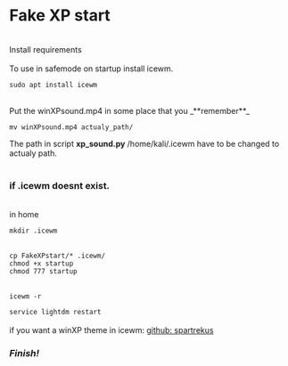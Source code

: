 # Fake XP start 
<br>
Install requirements <br><br>
To use in safemode on startup install icewm. 
<br>

`sudo apt install icewm`

<br>
Put the winXPsound.mp4 in some place that you _**remember**_ <br>

`mv winXPsound.mp4 actualy_path/`

The path in script **xp_sound.py** /home/kali/.icewm have to be changed to actualy path.
<br><br>
<h3> if .icewm doesnt exist.</h3>
<br>
in home<br>
  
`mkdir .icewm`
<br><br>


`cp FakeXPstart/* .icewm/`
<br>
`chmod +x startup`<br>
`chmod 777 startup`
<br><br>

`icewm -r`


`service lightdm restart`
<br><br>
if you want a winXP theme in icewm: [github: spartrekus](https://github.com/spartrekus/icewm-xp) 
<br>
### _**Finish!**_<h3>

